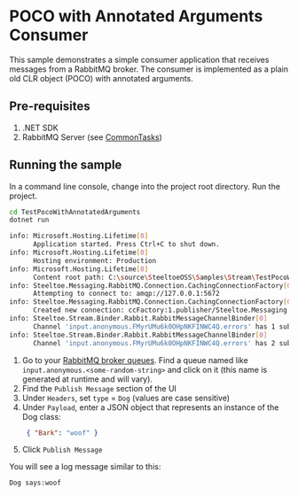 ﻿# POCO with Annotated Arguments Consumer

This sample demonstrates a simple consumer application that receives messages from a RabbitMQ broker.
The consumer is implemented as a plain old CLR object (POCO) with annotated arguments.

## Pre-requisites

1. .NET SDK
1. RabbitMQ Server (see [CommonTasks](../../CommonTasks.md#rabbitmq))

## Running the sample

In a command line console, change into the project root directory. Run the project.

```bash
cd TestPocoWithAnnotatedArguments
dotnet run 

info: Microsoft.Hosting.Lifetime[0]
      Application started. Press Ctrl+C to shut down.
info: Microsoft.Hosting.Lifetime[0]
      Hosting environment: Production
info: Microsoft.Hosting.Lifetime[0]
      Content root path: C:\source\SteeltoeOSS\Samples\Stream\TestPocoWithAnnotatedArguments
info: Steeltoe.Messaging.RabbitMQ.Connection.CachingConnectionFactory[0]
      Attempting to connect to: amqp://127.0.0.1:5672
info: Steeltoe.Messaging.RabbitMQ.Connection.CachingConnectionFactory[0]
      Created new connection: ccFactory:1.publisher/Steeltoe.Messaging.RabbitMQ.Connection.SimpleConnection
info: Steeltoe.Stream.Binder.Rabbit.RabbitMessageChannelBinder[0]
      Channel 'input.anonymous.FMyrUMu6k0OHpNKFINWC4Q.errors' has 1 subscriber(s).
info: Steeltoe.Stream.Binder.Rabbit.RabbitMessageChannelBinder[0]
      Channel 'input.anonymous.FMyrUMu6k0OHpNKFINWC4Q.errors' has 2 subscriber(s).
```

1. Go to your [RabbitMQ broker queues](http://localhost:15672/#/queues). Find a queue named like `input.anonymous.<some-random-string>` and click on it (this name is generated at runtime and will vary).
1. Find the `Publish Message` section of the UI
1. Under `Headers`, set `type` = `Dog` (values are case sensitive) 
1. Under `Payload`, enter a JSON object that represents an instance of the Dog class:
   ```json
    { "Bark": "woof" }
   ```
1. Click `Publish Message`

You will see a log message similar to this:

```bash
Dog says:woof
```
